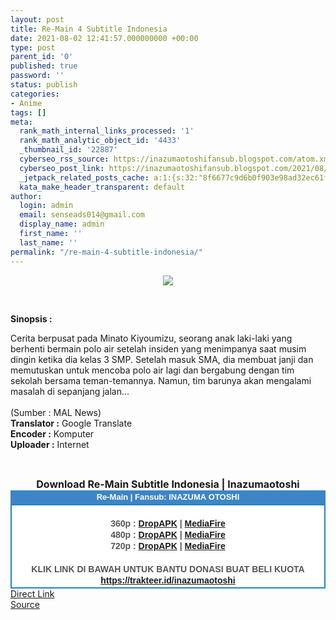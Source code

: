 ```yaml
---
layout: post
title: Re-Main 4 Subtitle Indonesia
date: 2021-08-02 12:41:57.000000000 +00:00
type: post
parent_id: '0'
published: true
password: ''
status: publish
categories:
- Anime
tags: []
meta:
  rank_math_internal_links_processed: '1'
  rank_math_analytic_object_id: '4433'
  _thumbnail_id: '22887'
  cyberseo_rss_source: https://inazumaotoshifansub.blogspot.com/atom.xml?start-index=1
  cyberseo_post_link: https://inazumaotoshifansub.blogspot.com/2021/08/re-main-4-subtitle-indonesia.html
  _jetpack_related_posts_cache: a:1:{s:32:"8f6677c9d6b0f903e98ad32ec61f8deb";a:2:{s:7:"expires";i:1650329441;s:7:"payload";a:3:{i:0;a:1:{s:2:"id";i:22912;}i:1;a:1:{s:2:"id";i:22854;}i:2;a:1:{s:2:"id";i:22822;}}}}
  kata_make_header_transparent: default
author:
  login: admin
  email: senseads014@gmail.com
  display_name: admin
  first_name: ''
  last_name: ''
permalink: "/re-main-4-subtitle-indonesia/"
---
```

</p>
<div class="separator" style="clear: both; text-align: center;"><a href="https://1.bp.blogspot.com/-LOZpqGQKktQ/YQffCBQTRzI/AAAAAAAAIMI/CYHTUewmgZwnguLwO2EG7N2lHiC_vKcRgCLcBGAsYHQ/s450/REMAIN%2B-%2B04.png" style="margin-left: 1em; margin-right: 1em;"><img border="0" data-original-height="269" data-original-width="450" src="{{ site.baseurl }}/assets/2021/08/REMAIN%2B-%2B04.png" /></a></div>
<p>&nbsp;</p>
<p><b>Sinopsis :</b></p>
<div style="text-align: left;"><span face="&quot;trebuchet ms&quot; , sans-serif">Cerita berpusat pada Minato Kiyoumizu, seorang anak laki-laki yang berhenti bermain polo air setelah insiden yang menimpanya saat musim dingin ketika dia kelas 3 SMP. Setelah masuk SMA, dia membuat janji dan memutuskan untuk mencoba polo air lagi dan bergabung dengan tim sekolah bersama teman-temannya. Namun, tim barunya akan mengalami masalah di sepanjang jalan...&nbsp;</span></div>
<div style="text-align: left;"><span face="&quot;trebuchet ms&quot; , sans-serif"><br /></span></div>
<div style="text-align: left;"><span face="&quot;trebuchet ms&quot; , sans-serif">(Sumber : MAL News)<br /></span></div>
<div style="text-align: center;">
<div style="text-align: left;"><span face="&quot;trebuchet ms&quot; , sans-serif"><b>Translator :</b> Google Translate</span></div>
<div style="text-align: left;"><span face="&quot;trebuchet ms&quot; , sans-serif"><b>Encoder :</b> Komputer</span></div>
<div style="text-align: left;"><span face="&quot;trebuchet ms&quot; , sans-serif"><b>Uploader :</b> Internet</span></div>
<p><span face="&quot;trebuchet ms&quot; , sans-serif"><br /></span></div>
<div style="text-align: center;"><span face="&quot;trebuchet ms&quot; , sans-serif" style="font-size: medium;"><b>Download Re-Main Subtitle Indonesia | Inazumaotoshi</b></span></div>
<div style="margin: 0px; padding: 0px;">
<div align="center" style="background-color: #3d85c6; color: #339999; font-family: arial, geneva, sans-serif; line-height: 18.1875px; margin: 0px; padding: 2px;">
<div style="margin: 0px; padding: 0px;">
<div style="margin: 0px; padding: 0px;">
<div style="margin: 0px; padding: 0px;">
<div style="margin: 0px; padding: 0px;">
<div style="margin: 0px; padding: 0px;">
<div style="margin: 0px; padding: 0px;">
<div style="margin: 0px; padding: 0px;"><span style="font-size: small;"><b style="margin: 0px; padding: 0px;"><span class="Apple-style-span" face="&quot;trebuchet ms&quot; , sans-serif" style="margin: 0px; padding: 0px;"><span style="color: white; margin: 0px; padding: 0px;">Re-Main | Fansub: INAZUMA&nbsp;</span></span></b><b style="margin: 0px; padding: 0px;"><span class="Apple-style-span" face="&quot;trebuchet ms&quot; , sans-serif" style="margin: 0px; padding: 0px;"><span style="color: white; margin: 0px; padding: 0px;">OTOSHI</span></span></b></span></div>
</div>
</div>
</div>
</div>
</div>
</div>
</div>
<div style="background-color: white; border: 2px solid rgb(31, 133, 198); font-family: arial, geneva, sans-serif; line-height: 18.1875px; margin: 0px; padding: 2px; text-align: justify;">
<div style="font-family: arial, helvetica, sans-serif; margin: 0px; padding: 0px; text-align: center;">
<div style="margin: 0px; padding: 0px;">
<div style="margin: 0px; padding: 0px;">
<div style="margin: 0px; padding: 0px;">
<div style="margin: 0px; padding: 0px;">
<div style="margin: 0px; padding: 0px;">
<div style="margin: 0px; padding: 0px;">
<div style="margin: 0px; padding: 0px;">
<div style="color: #555555;">&nbsp; <span style="font-size: small;"><b style="margin: 0px; padding: 0px;"></b></span><b style="margin: 0px; padding: 0px;"></b><br /><b style="margin: 0px; padding: 0px;">360p : <a href="https://ouo.io/BkjSIp" target="_blank" rel="noopener">DropAPK</a> | <a href="https://ouo.io/M4uL8A" target="_blank" rel="noopener">MediaFire</a></b></div>
<div style="color: #555555;"><b style="margin: 0px; padding: 0px;">480p : <a href="https://ouo.io/BGdVbc7" target="_blank" rel="noopener">DropAPK</a> | <a href="https://ouo.io/vfrQr0" target="_blank" rel="noopener">MediaFire</a></b></div>
<div style="color: #555555;"><b style="margin: 0px; padding: 0px;">720p : <a href="https://ouo.io/PcOCwPJ" target="_blank" rel="noopener">DropAPK</a>&nbsp;| <a href="https://ouo.io/pQOasV" target="_blank" rel="noopener">MediaFire</a></b></div>
<div style="color: #555555;"><b style="margin: 0px; padding: 0px;">&nbsp;</b></div>
<div style="color: #555555;"><b style="margin: 0px; padding: 0px;">KLIK LINK DI BAWAH UNTUK BANTU DONASI BUAT BELI KUOTA</b></div>
<div style="color: #555555;"><b style="margin: 0px; padding: 0px;"><a href="https://trakteer.id/inazumaotoshi" target="_blank" rel="noopener">https://trakteer.id/inazumaotoshi</a><br /></b></div>
<div style="color: #555555;"></div>
</div>
</div>
</div>
</div>
</div>
</div>
</div>
</div>
</div>
</div>
<link rel="stylesheet" href="https://cdnjs.cloudflare.com/ajax/libs/font-awesome/4.7.0/css/font-awesome.min.css" />
<div class="divbtn"> <a href="https://handymansurrender.com/fihup8buzv?key=94550f7ce39444073321dde3b8782f97" class="btn"><i class="fa fa-download"></i> Direct Link</a> <br /><a href="https://inazumaotoshifansub.blogspot.com/2021/08/re-main-4-subtitle-indonesia.html">Source</a> </div>
